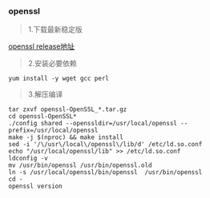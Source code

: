 ### openssl

> 1.下载最新稳定版

[openssl release地址](https://github.com/openssl/openssl/releases)

> 2.安装必要依赖

```shell script
yum install -y wget gcc perl
```

> 3.解压编译

```shell script
tar zxvf openssl-OpenSSL_*.tar.gz
cd openssl-OpenSSL*
./config shared --openssldir=/usr/local/openssl --prefix=/usr/local/openssl
make -j $(nproc) && make install
sed -i '/\/usr\/local\/openssl\/lib/d' /etc/ld.so.conf
echo "/usr/local/openssl/lib" >> /etc/ld.so.conf
ldconfig -v
mv /usr/bin/openssl /usr/bin/openssl.old
ln -s /usr/local/openssl/bin/openssl  /usr/bin/openssl
cd -
openssl version
```
